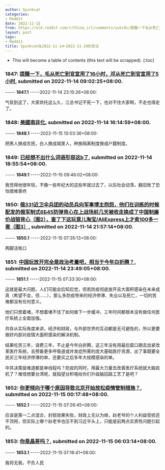```yaml
---
author: Spinkcat
categories:
- Reddit
date: 2022-11-15
from: https://old.reddit.com/r/China_irl/comments/yuki9c/提醒一下毛从死亡到官宣用了16小时邓从死亡到官宣用了5小时/
layout: post
tags:
- Reddit
title: Spinkcat在2022-11-14~2022-11-20的言论
---
```


* This will become a table of contents (this text will be scrapped).
{:toc}

### 1847: [提醒一下，毛从死亡到官宣用了16小时，邓从死亡到官宣用了5小时](https://old.reddit.com/r/China_irl/comments/yuki9c/提醒一下毛从死亡到官宣用了16小时邓从死亡到官宣用了5小时/), submitted on 2022-11-14 09:02:25+08:00.

----- __1847.1__ -----2022-11-14 23:15:26+08:00:

气氛到这了，大家烘托这么久，江总书记不死一下，也对不住大家啊，不走也得走了。

### 1848: [美國南非化](https://old.reddit.com/r/real_China_irl/comments/yusp9y/美國南非化/), submitted on 2022-11-14 16:14:59+08:00.

----- __1848.1__ -----2022-11-15 10:03:36+08:00:

把黑人换成农民，白人换成城里人，种族隔离制度换成户籍制度。

### 1849: [已经想不出什么词语形容这b了](https://old.reddit.com/r/real_China_irl/comments/yuvs60/已经想不出什么词语形容这b了/), submitted on 2022-11-14 18:55:54+08:00.

----- __1849.1__ -----2022-11-15 09:46:02+08:00:

我觉得他很年轻，不像一些年纪大的这些年就过去了，以后社会动荡，翻旧账了恐怕很难善终

### 1850: [俄331近卫伞兵团的动员兵向军事博主抱怨，他们在训练的时候配发的俄军制式6Б45防弹背心在上战场前几天被收走换成了中国制廉价战狼背心（图2），查了下这玩意儿淘宝/AliExpress上才卖100多一套（图3）](https://old.reddit.com/r/China_irl/comments/yv0582/俄331近卫伞兵团的动员兵向军事博主抱怨他们在训练的时候配发的俄军制式6б45防弹背心在上战场前几天/), submitted on 2022-11-14 21:57:14+08:00.

----- __1850.1__ -----2022-11-15 07:35:13+08:00:

两脚活牲口

### 1851: [中国玩放开完全是政治考量吧，相当于今年白折腾？](https://old.reddit.com/r/China_irl/comments/yv3b7m/中国玩放开完全是政治考量吧相当于今年白折腾/), submitted on 2022-11-14 23:49:05+08:00.

----- __1851.1__ -----2022-11-15 07:33:30+08:00:

这就是最大问题，人们可能会后知后觉，但若防疫彻底放开且大面积感染在未来成真（希望不会，但......），那么多防疫带来的经济停滞、失业以及死亡，一切的苦难都没有任何意义。

他们只想着堵，不想着堵不住了如何做下一步缓冲，三年时间都根本没有做任何医疗系统上全面加强。

共存从实际角度来讲，经济和财政，与外部世界的互动都是无可避免的，所以更要做好内部对疫情大面积感染的解决机制。

结果吃苦三年，浪费三年，不止是今年白折腾，这三年没有用最后窗口期去加紧改革医疗系统，去预备更多呼吸道或并发症所需的庞大基础医疗资源，出了事既要全民买三年经济停滞的单，还要买之后多年大规模感染的单。

中共决策层难道都是单线程吗？防疫的同时，用最大力量去改善医疗系统就大脑宕机了？难怪想要台湾呢，就指望台积电给你们升级脑回路工艺了是吧？

### 1852: [你更倾向于哪个原因导致北京开始放松疫情管制措施？](https://old.reddit.com/r/China_irl/comments/yv45ss/你更倾向于哪个原因导致北京开始放松疫情管制措施/), submitted on 2022-11-15 00:17:48+08:00.

----- __1852.1__ -----2022-11-15 07:26:45+08:00:

应该是第一二点混合，封锁效果失败，财政上无以为继，赵老爷的个人利益受损还不顶用，但实际上哪个赵老爷也压不到习近平头上，只能是前两点实质性问题引起的。

### 1853: [你是晶哥吗？](https://old.reddit.com/r/China_irl/comments/yve3w2/你是晶哥吗/), submitted on 2022-11-15 06:03:14+08:00.

----- __1853.1__ -----2022-11-15 07:16:41+08:00:

我将无我，不负人民

